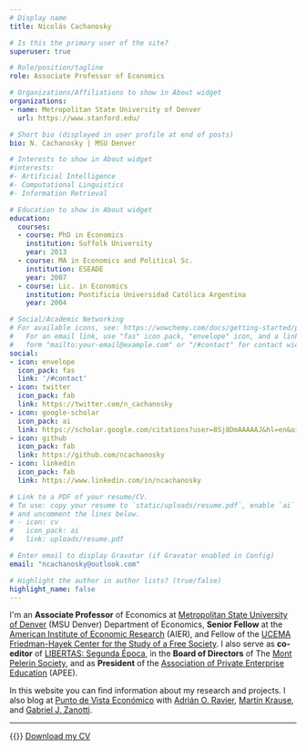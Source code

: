 ```yaml
---
# Display name
title: Nicolás Cachanosky

# Is this the primary user of the site?
superuser: true

# Role/position/tagline
role: Associate Professor of Economics

# Organizations/Affiliations to show in About widget
organizations:
- name: Metropolitan State University of Denver
  url: https://www.stanford.edu/

# Short bio (displayed in user profile at end of posts)
bio: N. Cachanosky | MSU Denver

# Interests to show in About widget
#interests:
#- Artificial Intelligence
#- Computational Linguistics
#- Information Retrieval

# Education to show in About widget
education:
  courses:
  - course: PhD in Economics
    institution: Suffolk University
    year: 2013
  - course: MA in Economics and Political Sc.
    institution: ESEADE
    year: 2007
  - course: Lic. in Economics
    institution: Pontificia Universidad Católica Argentina
    year: 2004

# Social/Academic Networking
# For available icons, see: https://wowchemy.com/docs/getting-started/page-builder/#icons
#   For an email link, use "fas" icon pack, "envelope" icon, and a link in the
#   form "mailto:your-email@example.com" or "/#contact" for contact widget.
social:
- icon: envelope
  icon_pack: fas
  link: '/#contact'
- icon: twitter
  icon_pack: fab
  link: https://twitter.com/n_cachanosky
- icon: google-scholar  
  icon_pack: ai
  link: https://scholar.google.com/citations?user=8Sj8DmAAAAAJ&hl=en&oi=ao
- icon: github
  icon_pack: fab
  link: https://github.com/ncachanosky
- icon: linkedin
  icon_pack: fab
  link: https://www.linkedin.com/in/ncachanosky

# Link to a PDF of your resume/CV.
# To use: copy your resume to `static/uploads/resume.pdf`, enable `ai` icons in `params.toml`, 
# and uncomment the lines below.
# - icon: cv
#   icon_pack: ai
#   link: uploads/resume.pdf

# Enter email to display Gravatar (if Gravatar enabled in Config)
email: "ncachanosky@outlook.com"

# Highlight the author in author lists? (true/false)
highlight_name: false
---
```


I'm an **Associate Professor** of Economics at [Metropolitan State University of Denver](http://www.msudenver.edu/) (MSU Denver) Department of Economics, **Senior Fellow** at the [American Institute of Economic Research](http://www.aier.org/) (AIER), and Fellow of the [UCEMA Friedman-Hayek Center for the Study of a Free Society](https://ucema.edu.ar/friedman-hayek-center). I also serve as **co-editor** of [LIBERTAS: Segunda Época](http://www.journallibertas.com/), in the **Board of Directors** of The [Mont Pelerin Society](https://www.montpelerin.org/), and as **President** of the [Association of Private Enterprise Education](https://www.apee.org/) (APEE).

In this website you can find information about my research and projects. I also blog at [Punto de Vista Económico](http://puntodevistaeconomico.wordpress.com/) with [Adrián O. Ravier](http://adrianravier.com/), [Martín Krause](http://works.bepress.com/martin_krause/), and [Gabriel J. Zanotti](http://gabrielzanotti.com/).

---

{{<icon name="file-download" pack="fas">}} [Download my CV](static/uploads/cv.pdf)

